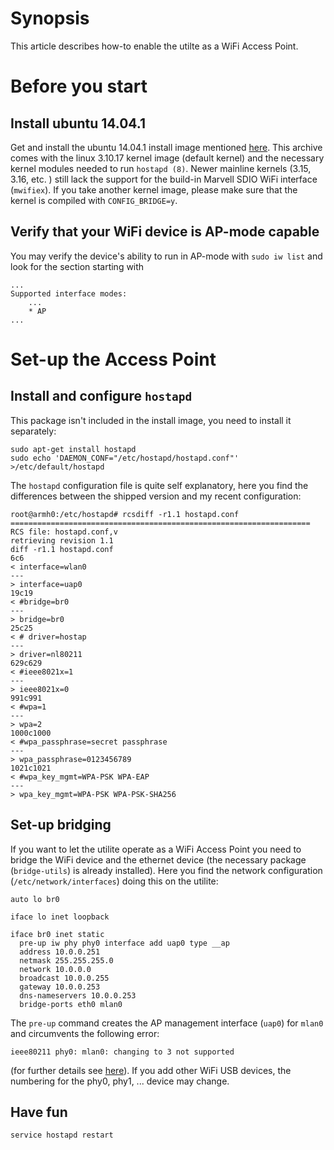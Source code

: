 # Synopsis
This article describes how-to enable the utilte as a WiFi Access Point.

# Before you start

## Install ubuntu 14.04.1

Get and install the ubuntu 14.04.1 install image mentioned [here](https://github.com/umiddelb/armhf/wiki/Installing-Ubuntu-14.04-on-the-utilite-computer-from-scratch#exhibit-download-a-prebuilt-archive-with-kernels-included). This archive comes with the linux 3.10.17 kernel image (default kernel) and the necessary kernel modules needed to run `hostapd (8)`. Newer mainline kernels (3.15, 3.16, etc. ) still lack the support for the build-in Marvell SDIO WiFi interface (`mwifiex`). If you take another kernel image, please make sure that the kernel is compiled with `CONFIG_BRIDGE=y`.

## Verify that your WiFi device is AP-mode capable

You may verify the device's ability to run in AP-mode with `sudo iw list` and look for the section starting with

    ...
    Supported interface modes:
        ...
        * AP
	...

# Set-up the Access Point

## Install and configure `hostapd`

This package isn't included in the install image, you need to install it separately:

    sudo apt-get install hostapd
    sudo echo 'DAEMON_CONF="/etc/hostapd/hostapd.conf"' >/etc/default/hostapd

The `hostapd` configuration file is quite self explanatory, here you find the differences between the shipped version and my recent configuration:

    root@armh0:/etc/hostapd# rcsdiff -r1.1 hostapd.conf
    ===================================================================
    RCS file: hostapd.conf,v
    retrieving revision 1.1
    diff -r1.1 hostapd.conf
    6c6
    < interface=wlan0
    ---
    > interface=uap0
    19c19
    < #bridge=br0
    ---
    > bridge=br0
    25c25
    < # driver=hostap
    ---
    > driver=nl80211
    629c629
    < #ieee8021x=1
    ---
    > ieee8021x=0
    991c991
    < #wpa=1
    ---
    > wpa=2
    1000c1000
    < #wpa_passphrase=secret passphrase
    ---
    > wpa_passphrase=0123456789
    1021c1021
    < #wpa_key_mgmt=WPA-PSK WPA-EAP
    ---
    > wpa_key_mgmt=WPA-PSK WPA-PSK-SHA256
 
## Set-up bridging

If you want to let the utilite operate as a WiFi Access Point you need to bridge the WiFi device and the ethernet device (the necessary package (`bridge-utils`) is already installed). Here you find the network configuration (`/etc/network/interfaces`) doing this on the utilite:

    auto lo br0
    
    iface lo inet loopback
    
    iface br0 inet static
      pre-up iw phy phy0 interface add uap0 type __ap
      address 10.0.0.251
      netmask 255.255.255.0
      network 10.0.0.0
      broadcast 10.0.0.255
      gateway 10.0.0.253
      dns-nameservers 10.0.0.253
      bridge-ports eth0 mlan0

The `pre-up` command creates the AP management interface (`uap0`) for `mlan0` and circumvents the following error:

    ieee80211 phy0: mlan0: changing to 3 not supported

(for further details see [here](https://github.com/gumstix/Gumstix-YoctoProject-Repo/issues/20)). If you add other WiFi USB devices, the numbering for the phy0, phy1, ... device may change.

## Have fun

    service hostapd restart
  




 
